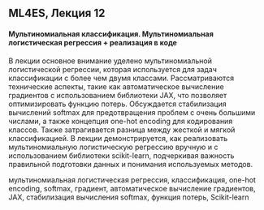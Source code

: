 ## ML4ES, Лекция 12

#### Мультиномиальная классификация. Мультиномиальная логистическая регрессия + реализация в коде



В лекции основное внимание уделено мультиномиальной логистической регрессии, которая используется для задач классификации с более чем двумя классами. Рассматриваются технические аспекты, такие как автоматическое вычисление градиентов с использованием библиотеки JAX, что позволяет оптимизировать функцию потерь. Обсуждается стабилизация вычислений softmax для предотвращения проблем с очень большими числами, а также концепция one-hot encoding для кодирования классов. Также затрагивается разница между жесткой и мягкой классификацией. В лекции демонстрируется, как реализовать мультиномиальную логистическую регрессию вручную и с использованием библиотеки scikit-learn, подчеркивая важность правильной подготовки данных и понимания используемых методов.



мультиномиальная логистическая регрессия, классификация, one-hot encoding, softmax, градиент, автоматическое вычисление градиентов, JAX, стабилизация вычисления softmax, функция потерь, Scikit-learn